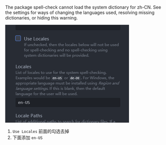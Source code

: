 The package spell-check cannot load the system dictionary for zh-CN. See the settings for ways of changing the languages used, resolving missing dictionaries, or hiding this warning.

![atom](res/atom_1.png)


1. `Use Locales` 前面的勾选去掉
2. 下面添加 `en-US`
